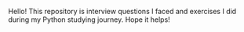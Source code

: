 Hello!
This repository is interview questions I faced and exercises I did during my Python studying journey.
Hope it helps!
